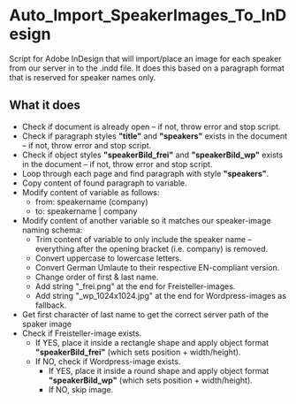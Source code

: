 # Auto_Import_SpeakerImages_To_InDesign
Script for Adobe InDesign that will import/place an image for each speaker from our server in to the .indd file. It does this based on a paragraph format that is reserved for speaker names only.

## What it does
- Check if document is already open – if not, throw error and stop script.
- Check if paragraph styles **"title"** and **"speakers"** exists in the document – if not, throw error and stop script.
- Check if object styles **"speakerBild_frei"** and **"speakerBild_wp"** exists in the document – if not, throw error and stop script.
- Loop through each page and find paragraph with style **"speakers"**.
- Copy content of found paragraph to variable.
- Modify content of variable as follows:
  - from: speakername (company)
  - to: speakername | company
- Modify content of another variable so it matches our speaker-image naming schema: 
  - Trim content of variable to only include the speaker name – everything after the opening bracket (i.e. company) is removed.
  - Convert uppercase to lowercase letters.
  - Convert German Umlaute to their respective EN-compliant version.
  - Change order of first & last name.
  - Add string "_frei.png" at the end for Freisteller-images.
  - Add string "_wp_1024x1024.jpg" at the end for Wordpress-images as fallback.
- Get first character of last name to get the correct server path of the spaker image
- Check if Freisteller-image exists.
  - If YES, place it inside a rectangle shape and apply object format **"speakerBild_frei"** (which sets position + width/height).
  - If NO, check if Wordpress-image exists.
    - If YES, place it inside a round shape and apply object format **"speakerBild_wp"** (which sets position + width/height).
    - If NO, skip image.